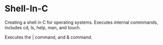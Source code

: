 # Shell-In-C
Creating a shell in C for operating systems.
Executes internal commmands, includes cd, ls, help, man, and touch.

Executes the | command, and & command.
